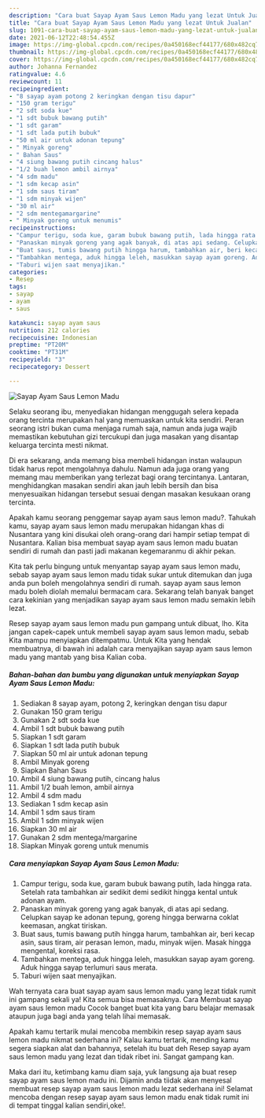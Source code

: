 ```yaml
---
description: "Cara buat Sayap Ayam Saus Lemon Madu yang lezat Untuk Jualan"
title: "Cara buat Sayap Ayam Saus Lemon Madu yang lezat Untuk Jualan"
slug: 1091-cara-buat-sayap-ayam-saus-lemon-madu-yang-lezat-untuk-jualan
date: 2021-06-12T22:48:54.455Z
image: https://img-global.cpcdn.com/recipes/0a450168ecf44177/680x482cq70/sayap-ayam-saus-lemon-madu-foto-resep-utama.jpg
thumbnail: https://img-global.cpcdn.com/recipes/0a450168ecf44177/680x482cq70/sayap-ayam-saus-lemon-madu-foto-resep-utama.jpg
cover: https://img-global.cpcdn.com/recipes/0a450168ecf44177/680x482cq70/sayap-ayam-saus-lemon-madu-foto-resep-utama.jpg
author: Johanna Fernandez
ratingvalue: 4.6
reviewcount: 11
recipeingredient:
- "8 sayap ayam potong 2 keringkan dengan tisu dapur"
- "150 gram terigu"
- "2 sdt soda kue"
- "1 sdt bubuk bawang putih"
- "1 sdt garam"
- "1 sdt lada putih bubuk"
- "50 ml air untuk adonan tepung"
- " Minyak goreng"
- " Bahan Saus"
- "4 siung bawang putih cincang halus"
- "1/2 buah lemon ambil airnya"
- "4 sdm madu"
- "1 sdm kecap asin"
- "1 sdm saus tiram"
- "1 sdm minyak wijen"
- "30 ml air"
- "2 sdm mentegamargarine"
- " Minyak goreng untuk menumis"
recipeinstructions:
- "Campur terigu, soda kue, garam bubuk bawang putih, lada hingga rata. Setelah rata tambahkan air sedikit demi sedikit hingga kental untuk adonan ayam."
- "Panaskan minyak goreng yang agak banyak, di atas api sedang. Celupkan sayap ke adonan tepung, goreng hingga berwarna coklat keemasan, angkat tiriskan."
- "Buat saus, tumis bawang putih hingga harum, tambahkan air, beri kecap asin, saus tiram, air perasan lemon, madu, minyak wijen. Masak hingga mengental, koreksi rasa."
- "Tambahkan mentega, aduk hingga leleh, masukkan sayap ayam goreng. Aduk hingga sayap terlumuri saus merata."
- "Taburi wijen saat menyajikan."
categories:
- Resep
tags:
- sayap
- ayam
- saus

katakunci: sayap ayam saus 
nutrition: 212 calories
recipecuisine: Indonesian
preptime: "PT20M"
cooktime: "PT31M"
recipeyield: "3"
recipecategory: Dessert

---
```



![Sayap Ayam Saus Lemon Madu](https://img-global.cpcdn.com/recipes/0a450168ecf44177/680x482cq70/sayap-ayam-saus-lemon-madu-foto-resep-utama.jpg)

Selaku seorang ibu, menyediakan hidangan menggugah selera kepada orang tercinta merupakan hal yang memuaskan untuk kita sendiri. Peran seorang istri bukan cuma menjaga rumah saja, namun anda juga wajib memastikan kebutuhan gizi tercukupi dan juga masakan yang disantap keluarga tercinta mesti nikmat.

Di era  sekarang, anda memang bisa membeli hidangan instan walaupun tidak harus repot mengolahnya dahulu. Namun ada juga orang yang memang mau memberikan yang terlezat bagi orang tercintanya. Lantaran, menghidangkan masakan sendiri akan jauh lebih bersih dan bisa menyesuaikan hidangan tersebut sesuai dengan masakan kesukaan orang tercinta. 



Apakah kamu seorang penggemar sayap ayam saus lemon madu?. Tahukah kamu, sayap ayam saus lemon madu merupakan hidangan khas di Nusantara yang kini disukai oleh orang-orang dari hampir setiap tempat di Nusantara. Kalian bisa membuat sayap ayam saus lemon madu buatan sendiri di rumah dan pasti jadi makanan kegemaranmu di akhir pekan.

Kita tak perlu bingung untuk menyantap sayap ayam saus lemon madu, sebab sayap ayam saus lemon madu tidak sukar untuk ditemukan dan juga anda pun boleh mengolahnya sendiri di rumah. sayap ayam saus lemon madu boleh diolah memalui bermacam cara. Sekarang telah banyak banget cara kekinian yang menjadikan sayap ayam saus lemon madu semakin lebih lezat.

Resep sayap ayam saus lemon madu pun gampang untuk dibuat, lho. Kita jangan capek-capek untuk membeli sayap ayam saus lemon madu, sebab Kita mampu menyiapkan ditempatmu. Untuk Kita yang hendak membuatnya, di bawah ini adalah cara menyajikan sayap ayam saus lemon madu yang mantab yang bisa Kalian coba.

<!--inarticleads1-->

##### Bahan-bahan dan bumbu yang digunakan untuk menyiapkan Sayap Ayam Saus Lemon Madu:

1. Sediakan 8 sayap ayam, potong 2, keringkan dengan tisu dapur
1. Gunakan 150 gram terigu
1. Gunakan 2 sdt soda kue
1. Ambil 1 sdt bubuk bawang putih
1. Siapkan 1 sdt garam
1. Siapkan 1 sdt lada putih bubuk
1. Siapkan 50 ml air untuk adonan tepung
1. Ambil  Minyak goreng
1. Siapkan  Bahan Saus
1. Ambil 4 siung bawang putih, cincang halus
1. Ambil 1/2 buah lemon, ambil airnya
1. Ambil 4 sdm madu
1. Sediakan 1 sdm kecap asin
1. Ambil 1 sdm saus tiram
1. Ambil 1 sdm minyak wijen
1. Siapkan 30 ml air
1. Gunakan 2 sdm mentega/margarine
1. Siapkan  Minyak goreng untuk menumis




<!--inarticleads2-->

##### Cara menyiapkan Sayap Ayam Saus Lemon Madu:

1. Campur terigu, soda kue, garam bubuk bawang putih, lada hingga rata. Setelah rata tambahkan air sedikit demi sedikit hingga kental untuk adonan ayam.
1. Panaskan minyak goreng yang agak banyak, di atas api sedang. Celupkan sayap ke adonan tepung, goreng hingga berwarna coklat keemasan, angkat tiriskan.
1. Buat saus, tumis bawang putih hingga harum, tambahkan air, beri kecap asin, saus tiram, air perasan lemon, madu, minyak wijen. Masak hingga mengental, koreksi rasa.
1. Tambahkan mentega, aduk hingga leleh, masukkan sayap ayam goreng. Aduk hingga sayap terlumuri saus merata.
1. Taburi wijen saat menyajikan.




Wah ternyata cara buat sayap ayam saus lemon madu yang lezat tidak rumit ini gampang sekali ya! Kita semua bisa memasaknya. Cara Membuat sayap ayam saus lemon madu Cocok banget buat kita yang baru belajar memasak ataupun juga bagi anda yang telah lihai memasak.

Apakah kamu tertarik mulai mencoba membikin resep sayap ayam saus lemon madu nikmat sederhana ini? Kalau kamu tertarik, mending kamu segera siapkan alat dan bahannya, setelah itu buat deh Resep sayap ayam saus lemon madu yang lezat dan tidak ribet ini. Sangat gampang kan. 

Maka dari itu, ketimbang kamu diam saja, yuk langsung aja buat resep sayap ayam saus lemon madu ini. Dijamin anda tiidak akan menyesal membuat resep sayap ayam saus lemon madu lezat sederhana ini! Selamat mencoba dengan resep sayap ayam saus lemon madu enak tidak rumit ini di tempat tinggal kalian sendiri,oke!.


